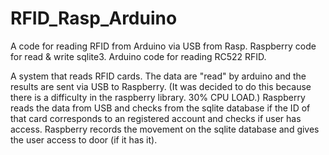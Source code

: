 # RFID_Rasp_Arduino
A code for reading RFID from Arduino via USB from Rasp. Raspberry code for read &amp; write sqlite3. 
Arduino code for reading RC522 RFID.

A system that reads RFID cards. The data are "read" by arduino and the results are sent via USB to Raspberry. 
(It was decided to do this because there is a difficulty in the raspberry library. 30% CPU LOAD.)
Raspberry reads the data from USB and checks from the sqlite database if the ID of that card corresponds to an registered account
and checks if user has access. Raspberry records the movement on the sqlite database and gives the user access to door (if it has it).
